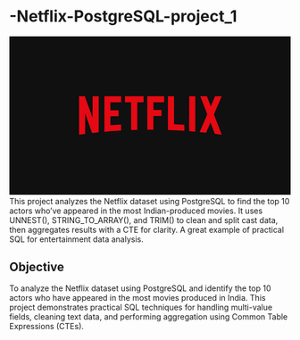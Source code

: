 # -Netflix-PostgreSQL-project_1

![Netflix Logo](https://github.com/gaikwadkrushna2024/-Netflix-PostgreSQL-project_1/blob/main/BrandAssets_Logos_01-Wordmark.jpg)
This project analyzes the Netflix dataset using PostgreSQL to find the top 10 actors who’ve appeared in the most Indian-produced movies. It uses UNNEST(), STRING_TO_ARRAY(), and TRIM() to clean and split cast data, then aggregates results with a CTE for clarity. A great example of practical SQL for entertainment data analysis.
## Objective
To analyze the Netflix dataset using PostgreSQL and identify the top 10 actors who have appeared in the most movies produced in India. This project demonstrates practical SQL techniques for handling multi-value fields, cleaning text data, and performing aggregation using Common Table Expressions (CTEs).
